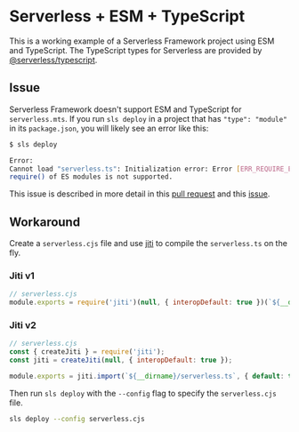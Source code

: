 # Serverless + ESM + TypeScript
This is a working example of a Serverless Framework project using ESM and TypeScript. The TypeScript types for Serverless are provided by [@serverless/typescript](https://www.npmjs.com/package/@serverless/typescript).

## Issue
Serverless Framework doesn't support ESM and TypeScript for `serverless.mts`. If you run `sls deploy` in a project that has `"type": "module"` in its `package.json`, you will likely see an error like this:

```sh
$ sls deploy

Error:
Cannot load "serverless.ts": Initialization error: Error [ERR_REQUIRE_ESM]: Must use import to load ES Module: /Users/zirkelc/serverless.ts
require() of ES modules is not supported.
```

This issue is described in more detail in this [pull request](https://github.com/serverless/serverless/pull/11147) and this [issue](https://github.com/serverless/serverless/issues/11039).

## Workaround
Create a `serverless.cjs` file and use [jiti](https://github.com/unjs/jiti) to compile the `serverless.ts` on the fly. 

### Jiti v1

```js
// serverless.cjs
module.exports = require('jiti')(null, { interopDefault: true })(`${__dirname}/serverless.ts`);
```

### Jiti v2 

```js
// serverless.cjs
const { createJiti } = require('jiti');
const jiti = createJiti(null, { interopDefault: true });

module.exports = jiti.import(`${__dirname}/serverless.ts`, { default: true });
```

Then run `sls deploy` with the `--config` flag to specify the `serverless.cjs` file.

```sh
sls deploy --config serverless.cjs
```
